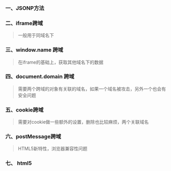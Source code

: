 ### 一、JSONP方法




### 二、iframe跨域

> 一般用于同域名下



### 三、window.name 跨域

> 在iframe的基础上，获取其他域名下的数据





### 四、document.domain 跨域

> 需要两个跨域的对象有关联的域名，如果一个域名被攻击，另外一个也会有安全问题





### 五、cookie跨域
> 需要对cookie做一些额外的设置，删除也比较麻烦，两个关联域名





### 六、postMessage跨域


> HTML5新特性，浏览器兼容性问题


### 七、 html5
